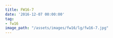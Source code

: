 ```yaml
---
title: FW16-7
date: '2016-12-07 00:00:00'
tag:
- fw16
image_path: "/assets/images/fw16/lg/fw16-7.jpg"
---
```

